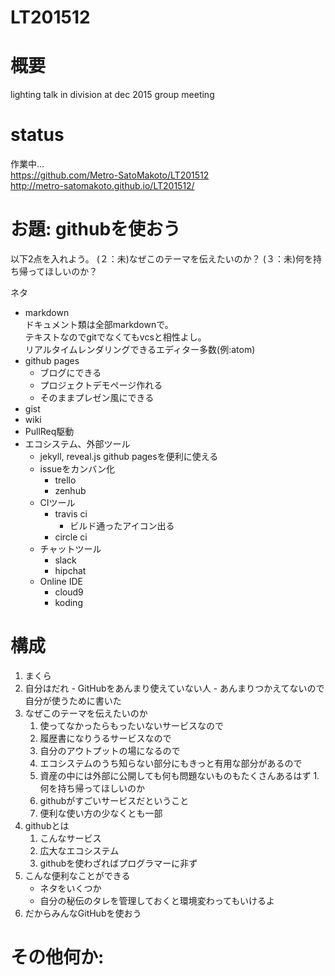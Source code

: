 # LT201512  

  # 概要  

lighting talk in division at dec 2015 group meeting  

  # status  

作業中...  
https://github.com/Metro-SatoMakoto/LT201512  
http://metro-satomakoto.github.io/LT201512/  


# お題: githubを使おう  

以下2点を入れよう。
(２：未)なぜこのテーマを伝えたいのか？
(３：未)何を持ち帰ってほしいのか？


ネタ
* markdown  
  ドキュメント類は全部markdownで。  
  テキストなのでgitでなくてもvcsと相性よし。  
  リアルタイムレンダリングできるエディター多数(例:atom)  
* github pages
  * ブログにできる
  * プロジェクトデモページ作れる
  * そのままプレゼン風にできる
* gist
* wiki
* PullReq駆動
* エコシステム、外部ツール
  * jekyll, reveal.js github pagesを便利に使える
  * issueをカンバン化
    * trello
    * zenhub
  * CIツール
	  * travis ci
	    * ビルド通ったアイコン出る
	  * circle ci
  * チャットツール
    * slack
    * hipchat
  * Online IDE
    * cloud9
    * koding



# 構成  

1. まくら
  1. 自分はだれ
    - GitHubをあんまり使えていない人
    - あんまりつかえてないので自分が使うために書いた
  1. なぜこのテーマを伝えたいのか
		1. 使ってなかったらもったいないサービスなので
		1. 履歴書になりうるサービスなので
		1. 自分のアウトプットの場になるので
		1. エコシステムのうち知らない部分にもきっと有用な部分があるので
		1. 資産の中には外部に公開しても何も問題ないものもたくさんあるはず
	1. 何を持ち帰ってほしいのか
		1. githubがすごいサービスだということ
		1. 便利な使い方の少なくとも一部
1. githubとは
	1. こんなサービス
	1. 広大なエコシステム
	1. githubを使わざればプログラマーに非ず
1. こんな便利なことができる
	- ネタをいくつか
	- 自分の秘伝のタレを管理しておくと環境変わってもいけるよ
1. だからみんなGitHubを使おう



# その他何か:  
